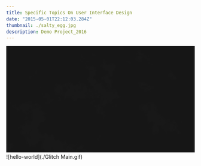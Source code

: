 ```yaml
---
title: Specific Topics On User Interface Design
date: "2015-05-01T22:12:03.284Z"
thumbnail: ./salty_egg.jpg
description: Demo Project_2016
---
```

![hello-world](./LS_logo_00000.gif)
![hello-world](./Glitch Main.gif)

